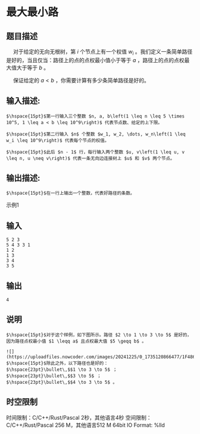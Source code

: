 # 最大最小路

## 题目描述

$\hspace{15pt}$对于给定的无向无根树，第 $i$ 个节点上有一个权值 $w_i$ 。我们定义一条简单路径是好的，当且仅当：路径上的点的点权最小值小于等于 $a$ ，路径上的点的点权最大值大于等于 $b$ 。  
  
$\hspace{15pt}$保证给定的 $a < b$ ，你需要计算有多少条简单路径是好的。

## 输入描述:
    
    
    $\hspace{15pt}$第一行输入三个整数 $n, a, b\left(1 \leq n \leq 5 \times 10^5, 1 \leq a < b \leq 10^9\right)$ 代表节点数、给定的上下限。  
      
    $\hspace{15pt}$第二行输入 $n$ 个整数 $w_1, w_2, \dots, w_n\left(1 \leq w_i \leq 10^9\right)$ 代表每个节点的权值。  
      
    $\hspace{15pt}$此后 $n - 1$ 行，每行输入两个整数 $u, v\left(1 \leq u, v \leq n, u \neq v\right)$ 代表一条无向边连接树上 $u$ 和 $v$ 两个节点。

## 输出描述:
    
    
    $\hspace{15pt}$在一行上输出一个整数，代表好路径的条数。

示例1 

## 输入
    
    
    5 2 3
    5 4 3 3 1
    1 2
    1 3
    3 4
    3 5

## 输出
    
    
    4

## 说明
    
    
    $\hspace{15pt}$对于这个样例，如下图所示。路径 $2 \to 1 \to 3 \to 5$ 是好的，因为路径点权最小值 $1 \leqq a$ 且点权最大值 $5 \geqq b$ 。  
      
    ![](https://uploadfiles.nowcoder.com/images/20241225/0_1735120866477/1F486A0DAECBAE0170FACC49BD05D782)  
    $\hspace{15pt}$除此之外，以下路径也是好的：  
    $\hspace{23pt}\bullet\,$$1 \to 3 \to 5$ ；  
    $\hspace{23pt}\bullet\,$$3 \to 5$ ；  
    $\hspace{23pt}\bullet\,$$4 \to 3 \to 5$ 。


## 时空限制

时间限制：C/C++/Rust/Pascal 2秒，其他语言4秒
空间限制：C/C++/Rust/Pascal 256 M，其他语言512 M
64bit IO Format: %lld
